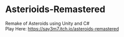 # Asterioids-Remastered
Remake of Asteroids using Unity and C#\
Play Here:
https://say3m7.itch.io/asteroids-remastered
